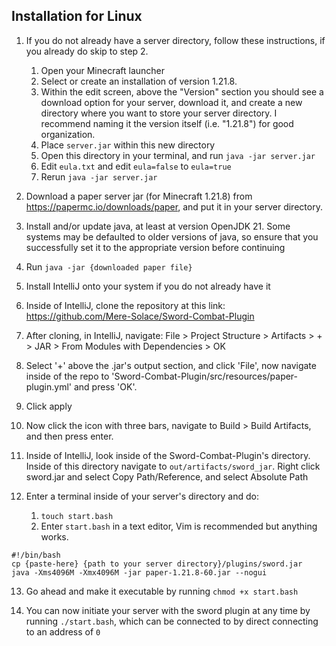 ## Installation for Linux
1. If you do not already have a server directory, follow these instructions, if you already do skip to step 2.
    1.  Open your Minecraft launcher
    2. Select or create an installation of version 1.21.8.
    3. Within the edit screen, above the "Version" section you should see a download option for your server, download it, and create a new directory where you want to store your server directory. I recommend naming it the version itself (i.e. "1.21.8") for good organization.
    4. Place `server.jar` within this new directory
    5. Open this directory in your terminal, and run `java -jar server.jar`
    6. Edit `eula.txt` and edit `eula=false` to `eula=true`
    7. Rerun `java -jar server.jar`


2. Download a paper server jar (for Minecraft 1.21.8) from https://papermc.io/downloads/paper, and put it in your server directory.


3.  Install and/or update java, at least at version OpenJDK 21. Some systems may be defaulted to older versions of java, so ensure that you successfully set it to the appropriate version before continuing


4. Run `java -jar {downloaded paper file}`


5. Install IntelliJ onto your system if you do not already have it


6. Inside of IntelliJ, clone the repository at this link: https://github.com/Mere-Solace/Sword-Combat-Plugin


7. After cloning, in IntelliJ, navigate: File > Project Structure > Artifacts > + > JAR > From Modules with Dependencies > OK


8. Select '+' above the .jar's output section, and click 'File', now navigate inside of the repo to 'Sword-Combat-Plugin/src/resources/paper-plugin.yml' and press 'OK'.


9. Click apply


10. Now click the icon with three bars, navigate to Build > Build Artifacts, and then press enter.


11. Inside of IntelliJ, look inside of the Sword-Combat-Plugin's directory. Inside of this directory navigate to `out/artifacts/sword_jar`. Right click sword.jar and select Copy Path/Reference, and select Absolute Path


12. Enter a terminal inside of your server's directory and do:
    1. `touch start.bash`
    2. Enter `start.bash` in a text editor, Vim is recommended but anything works.
```
#!/bin/bash
cp {paste-here} {path to your server directory}/plugins/sword.jar
java -Xms4096M -Xmx4096M -jar paper-1.21.8-60.jar --nogui
```


13. Go ahead and make it executable by running `chmod +x start.bash`


14. You can now initiate your server with the sword plugin at any time by running `./start.bash`, which can be connected to by direct connecting to an address of `0` 
